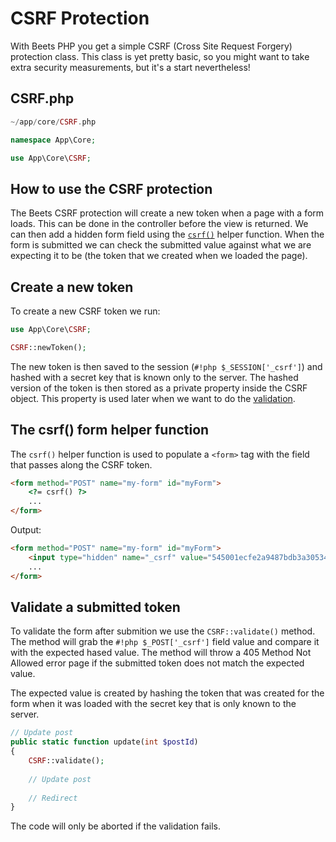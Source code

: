 # CSRF Protection

With Beets PHP you get a simple CSRF (Cross Site Request Forgery) protection class. This class is yet pretty basic, so you might want to take extra security measurements, but it's a start nevertheless!

## CSRF.php

```php title="Location"
~/app/core/CSRF.php
```

```php title="Namespace"
namespace App\Core;
```

```php title="Import"
use App\Core\CSRF;
```

## How to use the CSRF protection

The Beets CSRF protection will create a new token when a page with a form loads. This can be done in the controller before the view is returned. We can then add a hidden form field using the [`csrf()`](#the-csrf-form-helper-function) helper function. When the form is submitted we can check the submitted value against what we are expecting it to be (the token that we created when we loaded the page).

## Create a new token

To create a new CSRF token we run:

```php
use App\Core\CSRF;

CSRF::newToken();
```

The new token is then saved to the session (`#!php $_SESSION['_csrf']`) and hashed with a secret key that is known only to the server. The hashed version of the token is then stored as a private property inside the CSRF object. This property is used later when we want to do the [validation](#validate-a-submitted-token).

## The csrf() form helper function

The `csrf()` helper function is used to populate a `<form>` tag with the field that passes along the CSRF token.

```html
<form method="POST" name="my-form" id="myForm">
	<?= csrf() ?>
	...
</form>
```

Output:

```html
<form method="POST" name="my-form" id="myForm">
	<input type="hidden" name="_csrf" value="545001ecfe2a9487bdb3a30534ebcaf9fa72456305863cb2aa3a09afaa6ce524">
	...
</form>
```

## Validate a submitted token

To validate the form after submition we use the `CSRF::validate()` method. The method will grab the `#!php $_POST['_csrf']` field value and compare it with the expected hased value. The method will throw a 405 Method Not Allowed error page if the submitted token does not match the expected value.

The expected value is created by hashing the token that was created for the form when it was loaded with the secret key that is only known to the server.

```php
// Update post
public static function update(int $postId)
{
	CSRF::validate();
	
	// Update post
	
	// Redirect
}
```

The code will only be aborted if the validation fails.
